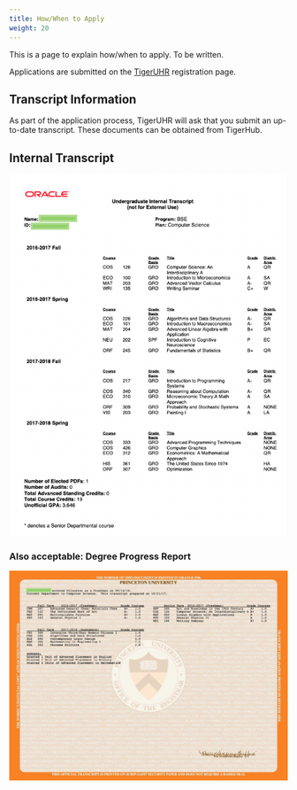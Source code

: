 ```yaml
---
title: How/When to Apply
weight: 20
---
```


This is a page to explain how/when to apply. To be written.

Applications are submitted on the [TigerUHR](https://tigeruhr.io/register/) registration page.

## Transcript Information

As part of the application process, TigerUHR will ask that you submit an up-to-date transcript. These documents can be obtained from TigerHub.

## Internal Transcript

![Sample (Anonymized) Internal Transcript](/media/example-internal-transcript.png)

### Also acceptable: Degree Progress Report

![Sample (Anonymized) Degree Progress Report](/media/example-degree-progress-report.png)

